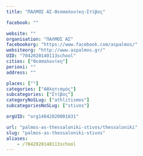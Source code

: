 ```yaml
---
title: "ΠΑΛΜΟΣ ΑΣ-Θεσσαλονίκη-Στίβος"

facebook: ""

website: ""
organisation: "ΠΑΛΜΟΣ ΑΣ"
facebookorg: "https://www.facebook.com/aspalmos/"
websiteorg: "http://www.aspalmos.gr/"
UID: "7042020140113school"
cities: ["Θεσσαλονίκη"]
perioxi: ""
address: ""

places: [""]
categories: ["Αθλητισμός"]
subcategories: ["Στίβος"]
categoryNoSLug: ["athlitismos"]
subcategoriesNoSLug: ["stivos"]

orgUID: "org14042020001631"

url: "palmos-as-thessaloniki-stivos/thessaloniki"
slug: "palmos-as-thessaloniki-stivos"
aliases:
    - /7042020140113school
---
```





